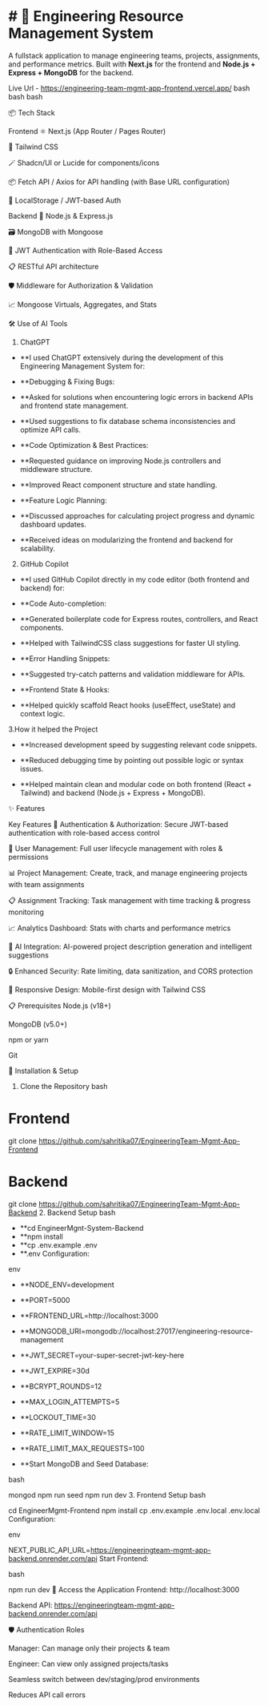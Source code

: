 # # 🚀 Engineering Resource Management System
A fullstack application to manage engineering teams, projects, assignments, and performance metrics. Built with **Next.js** for the frontend and **Node.js + Express + MongoDB** for the backend.


Live Url - https://engineering-team-mgmt-app-frontend.vercel.app/
bash
bash
bash

📦 Tech Stack


Frontend
⚛️ Next.js (App Router / Pages Router)

💨 Tailwind CSS

🪄 Shadcn/UI or Lucide for components/icons

📦 Fetch API / Axios for API handling (with Base URL configuration)

🍪 LocalStorage / JWT-based Auth



Backend
🚀 Node.js & Express.js

🗃️ MongoDB with Mongoose

🔐 JWT Authentication with Role-Based Access

📋 RESTful API architecture

🛡️ Middleware for Authorization & Validation

📈 Mongoose Virtuals, Aggregates, and Stats


🛠️ Use of AI Tools
1. ChatGPT
- **I used ChatGPT extensively during the development of this Engineering Management System for:

- **Debugging & Fixing Bugs:

- **Asked for solutions when encountering logic errors in backend APIs and frontend state management.

- **Used suggestions to fix database schema inconsistencies and optimize API calls.

- **Code Optimization & Best Practices:

- **Requested guidance on improving Node.js controllers and middleware structure.

- **Improved React component structure and state handling.

- **Feature Logic Planning:

- **Discussed approaches for calculating project progress and dynamic dashboard updates.

- **Received ideas on modularizing the frontend and backend for scalability.

2. GitHub Copilot
- **I used GitHub Copilot directly in my code editor (both frontend and backend) for:

- **Code Auto-completion:

- **Generated boilerplate code for Express routes, controllers, and React components.

- **Helped with TailwindCSS class suggestions for faster UI styling.

- **Error Handling Snippets:

- **Suggested try-catch patterns and validation middleware for APIs.

- **Frontend State & Hooks:

- **Helped quickly scaffold React hooks (useEffect, useState) and context logic.

3.How it helped the Project
- **Increased development speed by suggesting relevant code snippets.

- **Reduced debugging time by pointing out possible logic or syntax issues.

- **Helped maintain clean and modular code on both frontend (React + Tailwind) and backend (Node.js + Express + MongoDB).


✨ Features

Key Features
🔐 Authentication & Authorization: Secure JWT-based authentication with role-based access control

👥 User Management: Full user lifecycle management with roles & permissions

📊 Project Management: Create, track, and manage engineering projects with team assignments

📋 Assignment Tracking: Task management with time tracking & progress monitoring

📈 Analytics Dashboard: Stats with charts and performance metrics

🤖 AI Integration: AI-powered project description generation and intelligent suggestions

🔒 Enhanced Security: Rate limiting, data sanitization, and CORS protection

📱 Responsive Design: Mobile-first design with Tailwind CSS



📋 Prerequisites
Node.js (v18+)

MongoDB (v5.0+)

npm or yarn

Git

🔧 Installation & Setup
1. Clone the Repository
bash

# Frontend
git clone https://github.com/sahritika07/EngineeringTeam-Mgmt-App-Frontend

# Backend
git clone https://github.com/sahritika07/EngineeringTeam-Mgmt-App-Backend
2. Backend Setup
bash

- **cd EngineerMgnt-System-Backend
- **npm install
- **cp .env.example .env
- **.env Configuration:

env

- **NODE_ENV=development
- **PORT=5000
- **FRONTEND_URL=http://localhost:3000

- **MONGODB_URI=mongodb://localhost:27017/engineering-resource-management

- **JWT_SECRET=your-super-secret-jwt-key-here
- **JWT_EXPIRE=30d

- **BCRYPT_ROUNDS=12
- **MAX_LOGIN_ATTEMPTS=5
- **LOCKOUT_TIME=30

- **RATE_LIMIT_WINDOW=15
- **RATE_LIMIT_MAX_REQUESTS=100
- **Start MongoDB and Seed Database:

bash

mongod
npm run seed
npm run dev
3. Frontend Setup
bash

cd EngineerMgmt-Frontend
npm install
cp .env.example .env.local
.env.local Configuration:

env

NEXT_PUBLIC_API_URL=https://engineeringteam-mgmt-app-backend.onrender.com/api
Start Frontend:

bash

npm run dev
🔗 Access the Application
Frontend: http://localhost:3000

Backend API: https://engineeringteam-mgmt-app-backend.onrender.com/api


🛡️ Authentication Roles

Manager: Can manage only their projects & team

Engineer: Can view only assigned projects/tasks


Seamless switch between dev/staging/prod environments

Reduces API call errors




